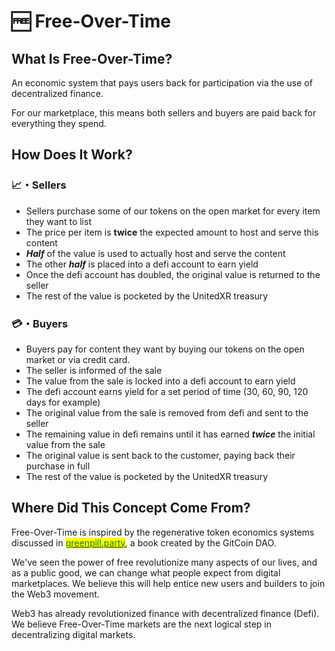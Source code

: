 # 🆓 Free-Over-Time

## What Is Free-Over-Time?

An economic system that pays users back for participation via the use of decentralized finance.

For our marketplace, this means both sellers and buyers are paid back for everything they spend.

## How Does It Work?

### 📈・Sellers

* Sellers purchase some of our tokens on the open market for every item they want to list
* The price per item is **twice** the expected amount to host and serve this content
* _**Half**_ of the value is used to actually host and serve the content
* The other _**half**_ is placed into a defi account to earn yield
* Once the defi account has doubled, the original value is returned to the seller
* The rest of the value is pocketed by the UnitedXR treasury

### 💳・Buyers

* Buyers pay for content they want by buying our tokens on the open market or via credit card.
* The seller is informed of the sale
* The value from the sale is locked into a defi account to earn yield
* The defi account earns yield for a set period of time (30, 60, 90, 120 days for example)
* The original value from the sale is removed from defi and sent to the seller
* The remaining value in defi remains until it has earned _**twice**_ the initial value from the sale
* The original value is sent back to the customer, paying back their purchase in full
* The rest of the value is pocketed by the UnitedXR treasury

## Where Did This Concept Come From?

Free-Over-Time is inspired by the regenerative token economics systems discussed in [<mark style="color:green;">greenpill.party</mark>](https://greenpill.party), a book created by the GitCoin DAO.

We've seen the power of free revolutionize many aspects of our lives, and as a public good, we can change what people expect from digital marketplaces. We believe this will help entice new users and builders to join the Web3 movement.

Web3 has already revolutionized finance with decentralized finance (Defi). We believe Free-Over-Time markets are the next logical step in decentralizing digital markets.
